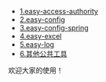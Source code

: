 <!-- docs/_sidebar.md -->
<!-- * Spring-Cloud -->

  * [1.easy-access-authority](documents/easy-access-authority.md)
  * [2.easy-config](documents/easy-config.md)
  * [3.easy-config-spring](documents/easy-config-spring.md)
  * [4.easy-excel](documents/easy-excel.md)
  * [5.easy-log](documents/easy-log.md)
  * [6.其他公共工具](documents/others.md)

欢迎大家的使用！

